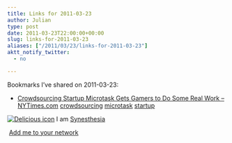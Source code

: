 ```yaml
---
title: Links for 2011-03-23
author: Julian
type: post
date: 2011-03-23T22:00:00+00:00
slug: links-for-2011-03-23 
aliases: ["/2011/03/23/links-for-2011-03-23"]
aktt_notify_twitter:
  - no

---
```

Bookmarks I&#8217;ve shared on 2011-03-23:

  * [Crowdsourcing Startup Microtask Gets Gamers to Do Some Real Work &#8211; NYTimes.com][1] 
    [crowdsourcing][2] [microtask][3] [startup][4] </li> </ul> 
    
    <p class="deliciouslink">
      <a href="https://del.icio.us/synesthesia" title="See all my bookmarks on del.icio.us"><img src="https://www.synesthesia.co.uk/images/deliciousicon.jpg" alt="Delicious icon" /></a>&nbsp;I am <a href="https://del.icio.us/synesthesia" title="See all my bookmarks on del.icio.us">Synesthesia</a>
    </p>
    
    <p class="deliciouslink">
      <a href="https://del.icio.us/network?add=synesthesia" title="Add me to your del.icio.us network"><img src="https://www.synesthesia.co.uk/images/add.gif" alt="" /></a>&nbsp;<a href="https://del.icio.us/network?add=synesthesia" title="Add me to your del.icio.us network">Add me to your network</a>
    </p>

 [1]: https://www.nytimes.com/external/venturebeat/2011/03/23/23venturebeat-crowdsourcing-startup-microtask-gets-gamers-38974.html
 [2]: https://www.delicious.com/synesthesia/crowdsourcing
 [3]: https://www.delicious.com/synesthesia/microtask
 [4]: https://www.delicious.com/synesthesia/startup